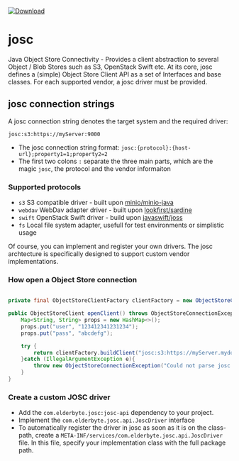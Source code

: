 
[ ![Download](https://api.bintray.com/packages/elderbyte/maven/josc-full/images/download.svg) ](https://bintray.com/elderbyte/maven/josc-full/_latestVersion)

# josc
Java Object Store Connectivity - Provides a client abstraction to several Object / Blob Stores such as S3, OpenStack Swift etc. At its core, josc defines a (simple) Object Store Client API as a set of Interfaces and base classes.
For each supported vendor, a josc driver must be provided.

## josc connection strings

A josc connection string denotes the target system and the required driver:

```
josc:s3:https://myServer:9000
```

* The josc connection string format: `josc:{protocol}:{host-url};property1=1;property2=2`
* The first two colons `:` separate the three main parts, which are the magic `josc`, the protocol and the vendor informaiton

### Supported protocols

* `s3`  S3 compatible driver - built upon [minio/minio-java](https://github.com/minio/minio-java)
* `webdav` WebDav adapter driver - built upon [lookfirst/sardine](https://github.com/lookfirst/sardine)
* `swift` OpenStack Swift driver - build upon [javaswift/joss](https://github.com/javaswift/joss) 
* `fs`  Local file system adapter, usefull for test environments or simplistic usage

Of course, you can implement and register your own drivers. The josc archtecture is specifically designed to support custom vendor implementations. 

### How open a Object Store connection

```java

private final ObjectStoreClientFactory clientFactory = new ObjectStoreClientPool(JoscDriverManager.getDefault());

public ObjectStoreClient openClient() throws ObjectStoreConnectionException {
    Map<String, String> props = new HashMap<>();
    props.put("user", "123412341231234");
    props.put("pass", "abcdefg");

    try {
        return clientFactory.buildClient("josc:s3:https://myServer.mydomain.com:9000", new JoscConnectionProperties(props));
    }catch (IllegalArgumentException e){
        throw new ObjectStoreConnectionException("Could not parse josc connection-string.", e);
    }
}
```

### Create a custom JOSC driver

* Add the `com.elderbyte.josc:josc-api` dependency to your project.
* Implement the `com.elderbyte.josc.api.JoscDriver` interface
* To automatically register the driver in josc as soon as it is on the class-path, create a `META-INF/services/com.elderbyte.josc.api.JoscDriver` file. In this file, specify your implementation class with the full package path.
